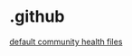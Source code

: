 # .github

[default community health files](https://docs.github.com/en/free-pro-team@latest/github/building-a-strong-community/creating-a-default-community-health-file)
